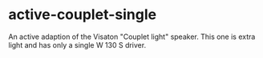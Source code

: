 # active-couplet-single
An active adaption of the Visaton "Couplet light" speaker. This one is extra light and has only a single W 130 S driver.
